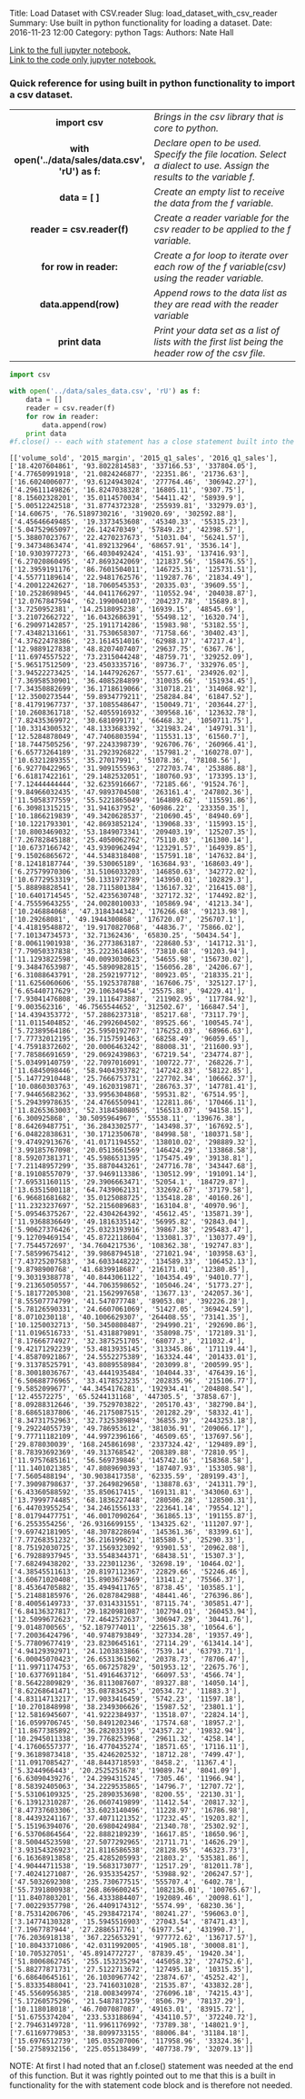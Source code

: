 Title: Load Dataset with CSV.reader
Slug: load_dataset_with_csv_reader
Summary: Use built in python functionality for loading a dataset.
Date: 2016-11-23 12:00
Category: python
Tags:
Authors: Nate Hall

<a href='http://nbviewer.jupyter.org/github/nathan-hall/nathan-hall.github.io/blob/pelican/content/python/load_dataset_with_csv_reader.ipynb'>Link to the full jupyter notebook.</a><br/>
<a href='http://nbviewer.jupyter.org/github/nathan-hall/nathan-hall.github.io/blob/pelican/content/python/Load%Dataset%with%CSV.reader_code.ipynb'>Link to the code only jupyter notebook.</a>

### Quick reference for using built in python functionality to import a csv dataset.

<table style="width: 100%">
  <tr>
  <td style="width: 30%; text-align: center;">
  <b>import csv</b>
  </td>
  <td style="width: 70%; vertical-align: top">
  <i>Brings in the csv library that is core to python.</i>
  </td>
  </tr>
    <tr>
  <td style="width: 30%; text-align: center;">
  <b>with open('../data/sales/data.csv', 'rU') as f:</b>
  </td>
  <td style="width: 70%; vertical-align: top">
  <i>Declare open to be used. Specify the file location. Select a dialect to use. Assign the results to the variable f.</i>
  </td>
  </tr>
    <tr>
  <td style="width: 30%; text-align: center;">
  <b>data = [ ]</b>
  </td>
  <td style="width: 70%; vertical-align: top">
  <i>Create an empty list to receive the data from the f variable.</i>
  </td>
  </tr>
    <tr>
  <td style="width: 30%; text-align: center;">
  <b>reader = csv.reader(f)</b>
  </td>
  <td style="width: 70%; vertical-align: top">
  <i>Create a reader variable for the csv reader to be applied to the f variable.</i>
  </td>
  </tr>
   <tr>
  <td style="width: 30%; text-align: center;">
  <b>for row in reader:</b>
  </td>
  <td style="width: 70%; vertical-align: top">
  <i>Create a for loop to iterate over each row of the f variable(csv) using the reader variable.</i>
  </td>
  </tr>
   <tr>
  <td style="width: 30%; text-align: center;">
  <b>data.append(row)</b>
  </td>
  <td style="width: 70%; vertical-align: top">
  <i>Append rows to the data list as they are read with the reader variable</i>
  </td>
  </tr>
   <tr>
  <td style="width: 30%; text-align: center;">
  <b>print data</b>
  </td>
  <td style="width: 70%; vertical-align: top">
  <i>Print your data set as a list of lists with the first list being the header row of the csv file.</i>
  </td>
  </tr>
</table>


```python
import csv
```


```python
with open('../data/sales_data.csv', 'rU') as f:
    data = []
    reader = csv.reader(f)
    for row in reader:
        data.append(row)
    print data
#f.close() -- each with statement has a close statement built into the block so this is not needed.
```

    [['volume_sold', '2015_margin', '2015_q1_sales', '2016_q1_sales'], ['18.4207604861', '93.8022814583', '337166.53', '337804.05'], ['4.77650991918', '21.0824246877', '22351.86', '21736.63'], ['16.6024006077', '93.6124943024', '277764.46', '306942.27'], ['4.29611149826', '16.8247038328', '16805.11', '9307.75'], ['8.15602328201', '35.0114570034', '54411.42', '58939.9'], ['5.00512242518', '31.8774372328', '255939.81', '332979.03'], ['14.60675', '76.5189730216', '319020.69', '302592.88'], ['4.45646649485', '19.3373453608', '45340.33', '55315.23'], ['5.04752965097', '26.142470349', '57849.23', '42398.57'], ['5.38807023767', '22.4270237673', '51031.04', '56241.57'], ['9.34734863474', '41.892132964', '68657.91', '3536.14'], ['10.9303977273', '66.4030492424', '4151.93', '137416.93'], ['6.27020860495', '47.8693242069', '121837.56', '158476.55'], ['12.3959191176', '86.7601504011', '146725.31', '125731.51'], ['4.55771189614', '22.9481762576', '119287.76', '21834.49'], ['4.20012242627', '18.7060545353', '20335.03', '39609.55'], ['10.2528698945', '44.0411766297', '110552.94', '204038.87'], ['12.0767847594', '62.1990040107', '204237.78', '15689.8'], ['3.7250952381', '14.2518095238', '16939.15', '48545.69'], ['3.21072662722', '16.0432686391', '55498.12', '16320.74'], ['6.29097142857', '25.1911714286', '15983.98', '53182.55'], ['7.43482131661', '31.7530658307', '71758.66', '30402.43'], ['4.37622478386', '23.1614514016', '62988.17', '47217.4'], ['12.9889127838', '48.8207407407', '29637.75', '6367.76'], ['11.6974557522', '73.2315044248', '48759.71', '329252.09'], ['5.96517512509', '23.4503335716', '89736.7', '332976.05'], ['3.94522273425', '14.1447926267', '5577.61', '234926.02'], ['7.36958530901', '36.4085284899', '310035.66', '151934.45'], ['7.34350882699', '36.1718619066', '310718.21', '314068.92'], ['12.3500273544', '59.8934779211', '258284.84', '61847.52'], ['8.41791967737', '37.1085548647', '150049.71', '203644.27'], ['10.2608361718', '52.4055916932', '309568.16', '123632.78'], ['7.82435369972', '30.681099171', '66468.32', '1050711.75'], ['10.3314300532', '48.1333683392', '321983.24', '149791.31'], ['12.5284878049', '47.7406803594', '115531.13', '61560.7'], ['18.7447505256', '97.2243398739', '926706.76', '260966.41'], ['6.65773264189', '31.2923926822', '157981.2', '160278.07'], ['10.6321289355', '35.27017991', '51078.36', '78108.56'], ['6.92770422965', '31.9091555963', '272703.74', '253886.88'], ['6.61817422161', '29.1482532051', '180760.93', '173395.13'], ['7.12444444444', '32.6235916667', '72185.66', '91524.76'], ['9.84966032435', '47.9893704508', '263161.4', '247802.36'], ['11.5058377559', '55.5221865049', '164809.62', '115591.86'], ['6.30981315215', '31.941637952', '60986.22', '233350.35'], ['10.1866219839', '49.3420628537', '210690.45', '84940.69'], ['10.1221793301', '42.8693852124', '139068.33', '115993.15'], ['10.8003469032', '53.1849073341', '209403.19', '125207.35'], ['7.26782845188', '25.4050062762', '75110.03', '161300.14'], ['10.6737166742', '43.9390962494', '123291.57', '164939.85'], ['9.15026865672', '44.5348318408', '157591.18', '147632.84'], ['8.12418187744', '39.530065189', '163684.93', '168603.49'], ['6.27579970306', '31.5106033203', '146850.63', '342772.02'], ['10.6772953319', '50.1331972789', '143950.01', '102829.3'], ['5.88898828541', '28.7115801384', '136167.32', '216415.08'], ['10.6401714545', '52.4235630748', '327172.32', '174492.82'], ['4.75559643255', '24.0028010033', '105869.94', '41213.34'], ['10.246884068', '47.3184344342', '176266.68', '91213.98'], ['10.29268081', '49.1944300868', '176720.07', '256707.1'], ['4.41819548872', '19.9170827068', '44836.7', '75866.02'], ['7.10134734573', '32.71362436', '65830.25', '50434.54'], ['8.00611901938', '36.2773863187', '228680.53', '141712.31'], ['7.79050337838', '35.2223614865', '73810.68', '91203.94'], ['11.1293822598', '40.0093030623', '54655.98', '156730.02'], ['9.34847653987', '45.5890982815', '156056.28', '24206.67'], ['6.31088643791', '28.2592197712', '80923.05', '218335.21'], ['11.6256060606', '55.1925378788', '167606.75', '325127.17'], ['6.65440717629', '29.106349454', '25575.88', '94229.41'], ['7.93041476808', '39.1116473887', '211902.95', '117784.92'], ['9.003562316', '46.7565544652', '312502.67', '166847.54'], ['14.4394353772', '57.2886237318', '85217.68', '73117.79'], ['11.0115404852', '46.2992604502', '89525.66', '100545.74'], ['5.72389564186', '25.5950192707', '176252.03', '68966.63'], ['7.77732012195', '36.7157591463', '68258.49', '96059.65'], ['4.75918372602', '20.0006463242', '88008.31', '211600.93'], ['7.78586691659', '29.0692439863', '67219.54', '234774.87'], ['5.03499140759', '22.7097016091', '100722.77', '268226.7'], ['11.6845098446', '58.9404393782', '147242.83', '58122.85'], ['5.14772910448', '25.7666753731', '227702.34', '106662.37'], ['10.0860303763', '49.1620319871', '286763.37', '147781.41'], ['7.94465682362', '33.9956304868', '59531.82', '67514.95'], ['5.29439978635', '24.4766550941', '122811.86', '170466.11'], ['11.8265363003', '52.3184580805', '156513.07', '94158.15'], ['6.300925868', '30.5095964967', '55538.11', '139676.38'], ['8.64269487751', '36.2843302577', '143498.37', '167692.5'], ['6.04822838631', '30.1712350678', '84998.58', '180371.58'], ['9.47492913676', '41.0171194552', '138010.02', '298889.32'], ['3.99185767098', '20.0513661569', '146424.29', '133868.58'], ['8.59207381371', '45.5986531395', '175475.49', '39138.81'], ['7.21148957299', '35.8870443261', '247716.78', '343447.68'], ['8.19108557079', '37.9469113386', '130512.99', '191091.14'], ['7.69531160115', '29.3906663471', '52054.1', '184729.87'], ['13.6351500118', '64.7439062131', '332692.67', '37179.58'], ['6.96681681682', '35.0125088725', '135418.28', '40160.26'], ['11.2323237697', '52.2156089683', '163104.8', '40970.96'], ['5.09546375267', '22.4304264392', '45612.45', '135871.39'], ['11.9368836649', '49.1816335142', '56995.82', '92843.04'], ['5.90627376426', '25.0323193916', '39867.38', '295483.47'], ['9.12709469154', '45.8722118604', '133081.37', '130377.49'], ['7.7544572697', '34.7604217536', '108362.38', '192747.83'], ['7.58599675412', '39.9868794518', '271021.94', '103958.63'], ['7.43725207583', '34.6033448222', '134589.33', '106452.13'], ['9.8798900768', '41.6839918687', '216171.01', '12380.85'], ['9.30319388778', '40.8443061122', '104354.49', '94010.77'], ['9.21365050557', '44.7063598652', '105046.24', '51773.27'], ['5.18177205308', '21.1562997658', '13677.13', '242057.36'], ['8.55507774799', '41.547077748', '89053.08', '392226.28'], ['5.78126590331', '24.6607061069', '51427.05', '369424.59'], ['8.0710230118', '40.1006629307', '264408.55', '73141.35'], ['10.1250032713', '50.3450808487', '294990.21', '292690.86'], ['11.0196516733', '51.4318879891', '358098.75', '172189.31'], ['8.17666774927', '32.3875251705', '68077.3', '211032.4'], ['9.42171292239', '53.4813935145', '313345.86', '171119.44'], ['4.85870921867', '24.5552275389', '163324.44', '201433.01'], ['9.31378525791', '43.8089558984', '203099.8', '200599.95'], ['8.30018036767', '43.4441935484', '104044.33', '476439.16'], ['6.50688776965', '33.4178523235', '202835.96', '215106.77'], ['9.5852099677', '44.3454176281', '192934.41', '204808.54'], ['12.45572275', '65.5244131168', '447305.5', '37858.67'], ['8.09288312646', '39.7529703822', '205170.43', '382790.84'], ['8.68651837806', '46.2175087515', '201282.29', '58332.41'], ['8.34731752963', '32.7325389894', '36855.39', '2443253.18'], ['9.29224055739', '49.786953612', '381036.91', '209066.17'], ['9.77711182109', '44.9972396166', '46509.65', '137697.56'], ['29.878030039', '168.245861698', '2337324.42', '129489.89'], ['8.78393692369', '49.313768542', '208389.88', '72810.95'], ['11.9757685161', '56.569739846', '145742.16', '158368.58'], ['11.1401021385', '47.8089690393', '187407.93', '153305.98'], ['7.5605488194', '30.9038417358', '62335.59', '289199.43'], ['7.39098798637', '37.2649829658', '138878.63', '241311.79'], ['6.43360588592', '35.850617415', '169131.81', '343060.63'], ['13.7999774485', '68.1836227448', '280506.28', '128500.31'], ['6.44703955254', '34.2461556133', '223641.14', '79554.12'], ['8.01794477751', '46.0017090264', '361865.13', '191155.87'], ['6.2553554256', '26.9316699155', '134325.62', '111207.97'], ['9.69742181905', '48.3078228694', '145361.36', '83399.61'], ['7.77268351232', '36.216199621', '185580.5', '25290.33'], ['8.75192030725', '37.1569323092', '93901.53', '20962.08'], ['6.79288937945', '33.5548344371', '68438.51', '15307.3'], ['7.68249438202', '33.223011236', '32698.19', '10464.02'], ['4.38545511613', '20.8197112367', '22829.66', '52246.46'], ['3.60671020408', '15.8903673469', '13141.2', '75566.37'], ['8.45364705882', '35.4949411765', '8738.45', '103585.1'], ['5.21488185976', '26.0287842988', '48441.46', '276396.86'], ['8.40056149733', '37.0314331551', '87115.74', '305851.47'], ['6.84136327817', '29.1820981087', '102794.01', '260453.94'], ['12.5099672623', '72.4642572637', '306947.29', '30441.76'], ['9.0148700565', '52.1879774011', '225615.38', '10564.6'], ['7.20036424796', '40.9748793849', '327334.28', '19357.49'], ['5.77809677419', '23.8230645161', '27114.29', '613414.14'], ['4.94129392971', '24.1203833866', '7539.14', '63793.71'], ['6.00045070423', '26.6531361502', '20378.73', '78706.47'], ['11.9971174753', '65.067257829', '501953.12', '22675.76'], ['10.6377691184', '51.4916463712', '66097.53', '4566.74'], ['8.56422809829', '36.8113087607', '89327.88', '14050.14'], ['8.62268641471', '35.087834525', '20534.72', '11883.3'], ['4.83114713217', '17.9033416459', '5742.23', '11597.18'], ['10.2701848998', '38.2349306626', '15987.52', '23801.1'], ['12.5816945607', '41.9222384937', '13518.07', '22824.14'], ['16.0599706745', '50.8491202346', '17574.68', '18957.2'], ['11.8677385892', '36.282033195', '24357.22', '19832.94'], ['10.2945011338', '39.7768253968', '29611.32', '4258.14'], ['4.17606557377', '16.4770435274', '18571.65', '17116.11'], ['9.36189873418', '35.4246202532', '18712.28', '7499.47'], ['11.0917085427', '48.8443718593', '8458.2', '11367.4'], ['5.3244966443', '20.2525251678', '19089.74', '8041.09'], ['6.63090439276', '24.2994315245', '7305.46', '11966.94'], ['8.58392405063', '34.2229535865', '14796.7', '12707.72'], ['5.53106109325', '25.2890353698', '8200.55', '22130.31'], ['6.13912310287', '26.0607419899', '11412.54', '20817.32'], ['8.47737603306', '33.6023140496', '11228.97', '16786.98'], ['8.44393241167', '37.4071121352', '17232.45', '19203.82'], ['5.15196394076', '20.6980424984', '21340.78', '25302.92'], ['6.53706864564', '22.8882189239', '16617.85', '18650.96'], ['8.50044523598', '27.5077292965', '21711.71', '14626.29'], ['3.93154326923', '21.8116586538', '28128.95', '46323.73'], ['6.16368913858', '25.4285205993', '21803.2', '535381.86'], ['4.90444711538', '19.5683173077', '12517.29', '812011.78'], ['7.40241271087', '26.9353354257', '53988.92', '206247.57'], ['47.5032692308', '235.730677515', '555707.4', '6402.78'], ['55.7391800938', '268.869600245', '1082136.01', '100765.67'], ['11.8407803201', '56.4333884407', '192089.46', '20098.61'], ['7.00229357798', '26.4409174312', '5574.99', '68230.36'], ['8.75314206706', '45.2938472174', '80241.27', '596063.0'], ['3.14774130328', '15.5945516903', '27043.54', '87471.43'], ['7.1967787944', '27.2886517761', '61977.54', '431990.7'], ['76.2036918138', '367.225653291', '977772.62', '136717.57'], ['10.8043371086', '42.0311992005', '41905.18', '30008.81'], ['10.705327051', '45.8914772727', '87839.45', '19420.34'], ['51.8006862745', '255.153235294', '445058.32', '274752.6'], ['5.88277871731', '27.5122713672', '127495.18', '10315.35'], ['6.68640645161', '26.1030967742', '23874.67', '45252.42'], ['5.83335488041', '23.7416031028', '21535.87', '433832.28'], ['45.5560956385', '218.008349974', '276096.18', '74215.43'], ['5.17260575296', '21.5487817259', '8506.79', '78137.29'], ['10.118018018', '46.7007087087', '49163.01', '83915.72'], ['51.6755374204', '233.533188694', '434110.57', '372240.72'], ['2.79463149728', '11.9961176992', '73789.38', '148021.9'], ['7.61169779853', '38.8099733155', '88006.84', '31184.18'], ['15.6976512739', '105.035207006', '117958.96', '33324.36'], ['50.2758932156', '225.055138499', '407738.79', '32079.13']]


NOTE: At first I had noted that an f.close() statement was needed at the end of this function. But it was rightly pointed out to me that this is a built in functionality for the with statement code block and is therefore not needed.
